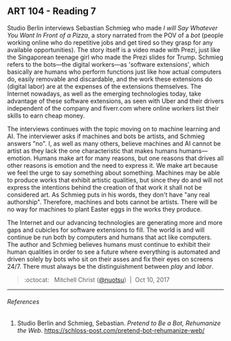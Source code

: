## ART 104 - Reading 7

Studio Berlin interviews Sebastian Schmieg who made _I will Say Whatever You Want In Front of a Pizza_, a story narrated from the POV of a _bot_ (people working online who do repetitive jobs and get tired so they grasp for any available opportunities). The story itself is a video made with Prezi, just like the Singaporean teenage girl who made the Prezi slides for Trump. Schmieg refers to the bots—the digital workers—as 'software extensions', which basically are humans who perform functions just like how actual computers do, easily removable and discardable, and the work these extensions do (digital labor) are at the expenses of the extensions themselves. The Internet nowadays, as well as the emerging technologies today, take advantage of these software extensions, as seen with Uber and their drivers independent of the company and fiverr.com where online workers list their skills to earn cheap money.

The interviews continues with the topic moving on to machine learning and AI. The interviewer asks if machines and bots be artists, and Schmieg answers "no". I, as well as many others, believe machines and AI cannot be artist as they lack the one characteristic that makes humans humans—emotion. Humans make art for many reasons, but one reasons that drives all other reasons is emotion and the need to express it. We make art because we feel the urge to say something about something. Machines may be able to produce works that exhibit artistic qualities, but since they do and will not express the intentions behind the creation of that work it shall not be considered art. As Schmieg puts in his words, they don't have "any real authorship". Therefore, machines and bots cannot be artists. There will be no way for machines to plant Easter eggs in the works they produce.

The Internet and our advancing technologies are generating more and more gaps and cubicles for software extensions to fill. The world is and will continue be run both by computers and humans that act like computers. The author and Schmieg believes humans must continue to exhibit their human qualities in order to see a future where everything is automated and driven solely by bots who sit on their asses and fix their eyes on screens 24/7. There must always be the distinguishment between _play_ and _labor_.

> :octocat: &nbsp; Mitchell Christ ([@nuotsu](https://github.com/nuotsu)) &nbsp;|&nbsp; Oct 10, 2017

---

###### References
1. Studio Berlin and Schmieg, Sebastian. _Pretend to Be a Bot, Rehumanize the Web_. https://schloss-post.com/pretend-bot-rehumanize-web/
